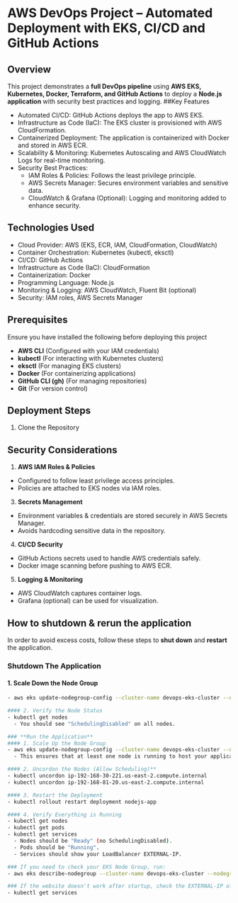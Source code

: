 # AWS DevOps Project – Automated Deployment with EKS, CI/CD and GitHub Actions
## Overview
This project demonstrates a **full DevOps pipeline** using **AWS EKS, Kubernetes, Docker, Terraform, and GitHub Actions** to deploy a **Node.js application** with security best practices and logging.
##Key Features
- Automated CI/CD: GitHub Actions deploys the app to AWS EKS.
- Infrastructure as Code (IaC): The EKS cluster is provisioned with AWS CloudFormation.
- Containerized Deployment: The application is containerized with Docker and stored in AWS ECR.
- Scalability & Monitoring: Kubernetes Autoscaling and AWS CloudWatch Logs for real-time monitoring.
- Security Best Practices:
  - IAM Roles & Policies: Follows the least privilege principle.
  - AWS Secrets Manager: Secures environment variables and sensitive data.
  - CloudWatch & Grafana (Optional): Logging and monitoring added to enhance security.

## Technologies Used
- Cloud Provider: AWS (EKS, ECR, IAM, CloudFormation, CloudWatch)
- Container Orchestration: Kubernetes (kubectl, eksctl)
- CI/CD: GitHub Actions
- Infrastructure as Code (IaC): CloudFormation
- Containerization: Docker
- Programming Language: Node.js
- Monitoring & Logging: AWS CloudWatch, Fluent Bit (optional)
- Security: IAM roles, AWS Secrets Manager
  
## Prerequisites
Ensure you have installed the following before deploying this project
- **AWS CLI** (Configured with your IAM credentials)
- **kubectl** (For interacting with Kubernetes clusters)
- **eksctl** (For managing EKS clusters)
- **Docker** (For containerizing applications)
- **GitHub CLI (gh)** (For managing repositories)
- **Git** (For version control)

## Deployment Steps
1. Clone the Repository

## Security Considerations
1. **AWS IAM Roles & Policies**
  - Configured to follow least privilege access principles.
  - Policies are attached to EKS nodes via IAM roles.
3. **Secrets Management**
  - Environment variables & credentials are stored securely in AWS Secrets Manager.
  - Avoids hardcoding sensitive data in the repository.
4. **CI/CD Security**
  - GitHub Actions secrets used to handle AWS credentials safely.
  - Docker image scanning before pushing to AWS ECR.
5. **Logging & Monitoring**
  - AWS CloudWatch captures container logs.
  - Grafana (optional) can be used for visualization.

## **How to shutdown & rerun the application**
In order to avoid excess costs, follow these steps to **shut down** and **restart** the application.

### **Shutdown The Application**
#### 1. Scale Down the Node Group
```bash
- aws eks update-nodegroup-config --cluster-name devops-eks-cluster --nodegroup-name NodeGroup-lzWVi0rlZxfX --scaling-config minSize=0,maxSize=1,desiredSize=0

#### 2. Verify the Node Status
- kubectl get nodes
  - You should see "SchedulingDisabled" on all nodes.

### **Run the Application**
#### 1. Scale Up the Node Group
- aws eks update-nodegroup-config --cluster-name devops-eks-cluster --nodegroup-name NodeGroup-lzWVi0rlZxfX --scaling-config minSize=1,maxSize=2,desiredSize=1
  - This ensures that at least one node is running to host your application.

#### 2. Uncordon the Nodes (Allow Scheduling)**
- kubectl uncordon ip-192-168-30-221.us-east-2.compute.internal
- kubectl uncordon ip-192-168-81-20.us-east-2.compute.internal

#### 3. Restart the Deployment
- kubectl rollout restart deployment nodejs-app

#### 4. Verify Everything is Running
- kubectl get nodes
- kubectl get pods
- kubectl get services
  - Nodes should be "Ready" (no SchedulingDisabled).
  - Pods should be "Running".
  - Services should show your LoadBalancer EXTERNAL-IP.

### If you need to check your EKS Node Group, run:
- aws eks describe-nodegroup --cluster-name devops-eks-cluster --nodegroup-name NodeGroup-lzWVi0rlZxfX

### If the website doesn't work after startup, check the EXTERNAL-IP of your service:**
- kubectl get services

